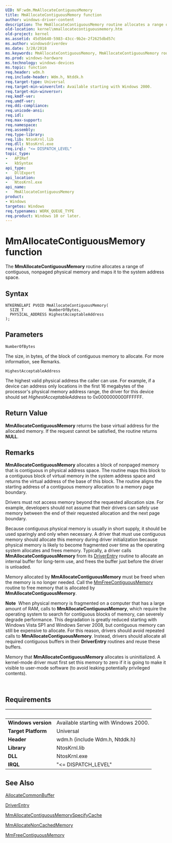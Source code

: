 ```yaml
---
UID: NF:wdm.MmAllocateContiguousMemory
title: MmAllocateContiguousMemory function
author: windows-driver-content
description: The MmAllocateContiguousMemory routine allocates a range of contiguous, nonpaged physical memory and maps it to the system address space.
old-location: kernel\mmallocatecontiguousmemory.htm
old-project: kernel
ms.assetid: 45d5b640-5983-43cc-9b2e-2f2625dbd57c
ms.author: windowsdriverdev
ms.date: 3/28/2018
ms.keywords: MmAllocateContiguousMemory, MmAllocateContiguousMemory routine [Kernel-Mode Driver Architecture], k106_33fb6610-08f3-4605-9511-72a2ec6fa442.xml, kernel.mmallocatecontiguousmemory, wdm/MmAllocateContiguousMemory
ms.prod: windows-hardware
ms.technology: windows-devices
ms.topic: function
req.header: wdm.h
req.include-header: Wdm.h, Ntddk.h
req.target-type: Universal
req.target-min-winverclnt: Available starting with Windows 2000.
req.target-min-winversvr: 
req.kmdf-ver: 
req.umdf-ver: 
req.ddi-compliance: 
req.unicode-ansi: 
req.idl: 
req.max-support: 
req.namespace: 
req.assembly: 
req.type-library: 
req.lib: NtosKrnl.lib
req.dll: NtosKrnl.exe
req.irql: "<= DISPATCH_LEVEL"
topic_type:
-	APIRef
-	kbSyntax
api_type:
-	DllExport
api_location:
-	NtosKrnl.exe
api_name:
-	MmAllocateContiguousMemory
product:
- Windows
targetos: Windows
req.typenames: WORK_QUEUE_TYPE
req.product: Windows 10 or later.
---
```



# MmAllocateContiguousMemory function
The <b>MmAllocateContiguousMemory</b> routine allocates a range of contiguous, nonpaged physical memory and maps it to the system address space.

## Syntax

```
NTKERNELAPI PVOID MmAllocateContiguousMemory(
  SIZE_T           NumberOfBytes,
  PHYSICAL_ADDRESS HighestAcceptableAddress
);
```

## Parameters

`NumberOfBytes`

The size, in bytes, of the block of contiguous memory to allocate. For more information, see Remarks.

`HighestAcceptableAddress`

The highest valid physical address the caller can use. For example, if a device can address only locations in the first 16 megabytes of the processor's physical memory address range, the driver for this device should set <i>HighestAcceptableAddress</i> to 0x0000000000FFFFFF.


## Return Value

<b>MmAllocateContiguousMemory</b> returns the base virtual address for the allocated memory. If the request cannot be satisfied, the routine returns <b>NULL</b>.

## Remarks

<b>MmAllocateContiguousMemory</b> allocates a block of nonpaged memory that is contiguous in physical address space. The routine maps this block to a contiguous block of virtual memory in the system address space and returns the virtual address of the base of this block. The routine aligns the starting address of a contiguous memory allocation to a memory page boundary.

Drivers must not access memory beyond the requested allocation size. For example, developers should not assume that their drivers can safely use memory between the end of their requested allocation and the next page boundary.

Because contiguous physical memory is usually in short supply, it should be used sparingly and only when necessary. A driver that must use contiguous memory should allocate this memory during driver initialization because physical memory is likely to become fragmented over time as the operating system allocates and frees memory. Typically, a driver calls <b>MmAllocateContiguousMemory</b> from its <a href="https://msdn.microsoft.com/library/windows/hardware/ff552644">DriverEntry</a> routine to allocate an internal buffer for long-term use, and frees the buffer just before the driver is unloaded.

Memory allocated by <b>MmAllocateContiguousMemory</b> must be freed when the memory is no longer needed. Call the <a href="https://msdn.microsoft.com/library/windows/hardware/ff554503">MmFreeContiguousMemory</a> routine to free memory that is allocated by <b>MmAllocateContiguousMemory</b>.

<div class="alert"><b>Note</b>  When physical memory is fragmented on a computer that has a large amount of RAM, calls to <b>MmAllocateContiguousMemory</b>, which require the operating system to search for contiguous blocks of memory, can severely degrade performance. This degradation is greatly reduced starting with Windows Vista SP1 and Windows Server 2008, but contiguous memory can still be expensive to allocate. For this reason, drivers should avoid repeated calls to <b>MmAllocateContiguousMemory</b>. Instead, drivers should allocate all required contiguous buffers in their <b>DriverEntry</b> routines and reuse these buffers.<p class="note">Memory that <b>MmAllocateContiguousMemory</b> allocates is uninitialized. A kernel-mode driver must first set this memory to zero if it is going to make it visible to user-mode software (to avoid leaking potentially privileged contents).

</div>
<div> </div>

## Requirements
| &nbsp; | &nbsp; |
| ---- |:---- |
| **Windows version** | Available starting with Windows 2000.  |
| **Target Platform** | Universal |
| **Header** | wdm.h (include Wdm.h, Ntddk.h) |
| **Library** | NtosKrnl.lib |
| **DLL** | NtosKrnl.exe |
| **IRQL** | "<= DISPATCH_LEVEL" |

## See Also

<a href="https://msdn.microsoft.com/library/windows/hardware/ff540575">AllocateCommonBuffer</a>



<a href="https://msdn.microsoft.com/library/windows/hardware/ff552644">DriverEntry</a>



<a href="https://msdn.microsoft.com/library/windows/hardware/ff554464">MmAllocateContiguousMemorySpecifyCache</a>



<a href="https://msdn.microsoft.com/library/windows/hardware/ff554479">MmAllocateNonCachedMemory</a>



<a href="https://msdn.microsoft.com/library/windows/hardware/ff554503">MmFreeContiguousMemory</a>